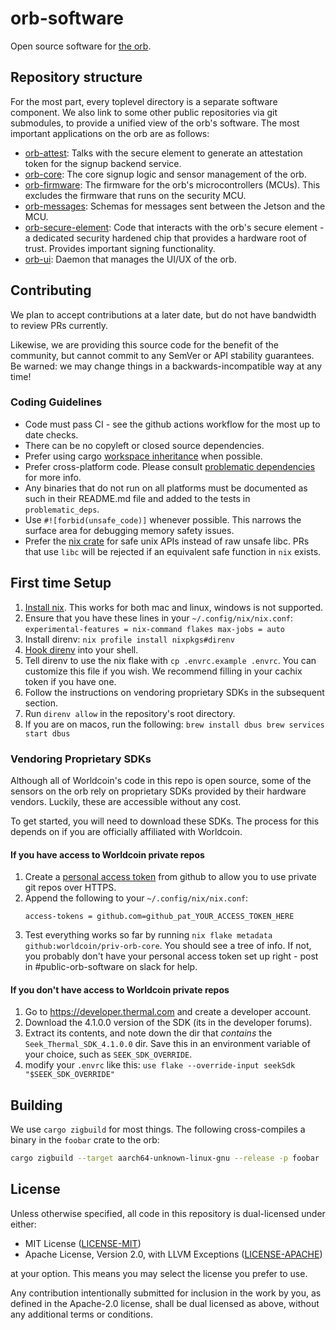 # orb-software

Open source software for [the orb][inside-orb].

## Repository structure

For the most part, every toplevel directory is a separate software component.
We also link to some other public repositories via git submodules, to provide a
unified view of the orb's software. The most important applications on the orb
are as follows:

- [orb-attest](orb-attest): Talks with the secure element to generate an
  attestation token for the signup backend service.
- [orb-core](https://github.com/worldcoin/orb-core): The core signup logic and
  sensor management of the orb.
- [orb-firmware](https://github.com/worldcoin/orb-firmware): The firmware for
  the orb's microcontrollers (MCUs). This excludes the firmware that runs on
  the security MCU.
- [orb-messages](https://github.com/worldcoin/orb-messages): Schemas for
  messages sent between the Jetson and the MCU.
- [orb-secure-element](https://github.com/worldcoin/orb-secure-element): Code
  that interacts with the orb's secure element - a dedicated security hardened
  chip that provides a hardware root of trust. Provides important signing
  functionality.
- [orb-ui](orb-ui): Daemon that manages the UI/UX of the orb.

## Contributing

We plan to accept contributions at a later date, but do not have bandwidth to
review PRs currently.

Likewise, we are providing this source code for the benefit of the community,
but cannot commit to any SemVer or API stability guarantees. Be warned: we may
change things in a backwards-incompatible way at any time!

### Coding Guidelines

- Code must pass CI - see the github actions workflow for the most up to date
  checks.
- There can be no copyleft or closed source dependencies.
- Prefer using cargo [workspace inheritance] when possible.
- Prefer cross-platform code. Please consult [problematic dependencies][prob
  deps] for more info.
- Any binaries that do not run on all platforms must be documented as such in
  their README.md file and added to the tests in `problematic_deps`.
- Use `#![forbid(unsafe_code)]` whenever possible. This narrows the surface
  area for debugging memory safety issues.
- Prefer the [nix crate][nix crate] for safe unix APIs instead of raw unsafe
  libc. PRs that use `libc` will be rejected if an equivalent safe function in
  `nix` exists.

## First time Setup

1. [Install nix][nix]. This works for both mac and linux, windows is not
   supported.
2. Ensure that you have these lines in your `~/.config/nix/nix.conf`: ```
   experimental-features = nix-command flakes max-jobs = auto ```
3. Install direnv: `nix profile install nixpkgs#direnv`
4. [Hook direnv](https://direnv.net/docs/hook.html) into your shell.
5. Tell direnv to use the nix flake with `cp .envrc.example .envrc`. You can
   customize this file if you wish. We recommend filling in your cachix token
   if you have one.
6. Follow the instructions on vendoring proprietary SDKs in the subsequent
   section.
7. Run `direnv allow` in the repository's root directory.
8. If you are on macos, run the following: ``` brew install dbus brew services
   start dbus ```

### Vendoring Proprietary SDKs

Although all of Worldcoin's code in this repo is open source, some of the
sensors on the orb rely on proprietary SDKs provided by their hardware vendors.
Luckily, these are accessible without any cost.

To get started, you will need to download these SDKs. The process for this
depends on if you are officially affiliated with Worldcoin.

#### If you have access to Worldcoin private repos

1. Create a [personal access token][pac] from github to allow you to use
   private git repos over HTTPS.
2. Append the following to your `~/.config/nix/nix.conf`:
   ```
   access-tokens = github.com=github_pat_YOUR_ACCESS_TOKEN_HERE
   ```
3. Test everything works so far by running `nix flake metadata
   github:worldcoin/priv-orb-core`. You should see a tree of info. If not, you
   probably don't have your personal access token set up right - post in
   #public-orb-software on slack for help.

#### If you don't have access to Worldcoin private repos

1. Go to https://developer.thermal.com and create a developer account.
2. Download the 4.1.0.0 version of the SDK (its in the developer forums).
3. Extract its contents, and note down the dir that *contains* the
   `Seek_Thermal_SDK_4.1.0.0` dir. Save this in an environment variable of your
   choice, such as `SEEK_SDK_OVERRIDE`.
4. modify your `.envrc` like this: `use flake --override-input seekSdk
   "$SEEK_SDK_OVERRIDE"`

## Building

We use `cargo zigbuild` for most things. The following cross-compiles a binary
in the `foobar` crate to the orb:

```bash
cargo zigbuild --target aarch64-unknown-linux-gnu --release -p foobar
```

## License

Unless otherwise specified, all code in this repository is dual-licensed under
either:

- MIT License ([LICENSE-MIT](LICENSE-MIT))
- Apache License, Version 2.0, with LLVM Exceptions
  ([LICENSE-APACHE](LICENSE-APACHE))

at your option. This means you may select the license you prefer to use.

Any contribution intentionally submitted for inclusion in the work by you, as
defined in the Apache-2.0 license, shall be dual licensed as above, without any
additional terms or conditions.

[nix]: https://nixos.org/download.html
[nix crate]: https://docs.rs/nix
[pac]: https://docs.github.com/en/authentication/keeping-your-account-and-data-secure/managing-your-personal-access-tokens#creating-a-fine-grained-personal-access-token
[workspace inheritance]: https://doc.rust-lang.org/cargo/reference/workspaces.html#the-package-table
[prob deps]: problematic-deps/
[inside-orb]: https://worldcoin.org/blog/engineering/opening-orb-look-inside-worldcoin-biometric-imaging-device
